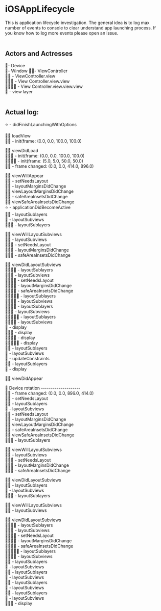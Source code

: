 # iOSAppLifecycle
This is application lifecycle investigation. The general idea is to log max number of events to console to clear understand app launching process. If you know how to log more events please open an issue.
<br><br>
## Actors and Actresses
📱- Device <br>
🔲- Window
🤴🏿- ViewController <br>
🐯🐯 - ViewController.view <br>
🐸🐸🐸 - View Controller.view.view <br>
🦊🦊🦊🦊 - View Controller.view.view.view <br>
🌅 - view layer <br><br>
## Actual log: 
⭐️ - didFinishLaunchingWithOptions<br>

🤴🏿 loadView<br>
🐯🐯 - init(frame: (0.0, 0.0, 100.0, 100.0)<br>

🤴🏿 viewDidLoad<br>
🐸🐸🐸 - init(frame: (0.0, 0.0, 100.0, 100.0)<br>
🦊🦊🦊🦊 - init(frame: (5.0, 5.0, 50.0, 50.0)<br>
🐯🐯 - frame changed: (0.0, 0.0, 414.0, 896.0)<br>

🤴🏿 viewWillAppear<br>
🐯🐯 - setNeedsLayout<br>
🐯🐯 - layoutMarginsDidChange<br>
🤴🏿 viewLayoutMarginsDidChange<br>
🐯🐯 - safeAreaInsetsDidChange<br>
🤴🏿 viewSafeAreaInsetsDidChange<br>
⭐️ - applicationDidBecomeActive<br>
🔲🌅 - layoutSublayers<br>
🔲 - layoutSubviews<br>
🐯🐯🌅 - layoutSublayers<br>

🤴🏿 viewWillLayoutSubviews<br>
🐯🐯 - layoutSubviews<br>
🐸🐸🐸 - setNeedsLayout<br>
🐸🐸🐸 - layoutMarginsDidChange<br>
🐸🐸🐸 - safeAreaInsetsDidChange<br>

🤴🏿 viewDidLayoutSubviews<br>
🐸🐸🐸🌅 - layoutSublayers<br>
🐸🐸🐸 - layoutSubviews<br>
🦊🦊🦊🦊 - setNeedsLayout<br>
🦊🦊🦊🦊 - layoutMarginsDidChange<br>
🦊🦊🦊🦊 - safeAreaInsetsDidChange<br>
🦊🦊🦊🦊🌅 - layoutSublayers<br>
🦊🦊🦊🦊 - layoutSubviews<br>
🐸🐸🐸🌅 - layoutSublayers<br>
🐸🐸🐸 - layoutSubviews<br>
🦊🦊🦊🦊🌅 - layoutSublayers<br>
🦊🦊🦊🦊 - layoutSubviews<br>
🔲 - display<br>
🐯🐯🌅 - display<br>
🐸🐸🐸🌅 - display<br>
🦊🦊🦊🦊🌅 - display<br>
🔲🌅 - layoutSublayers<br>
🔲 - layoutSubviews<br>
🔲 - updateConstraints<br>
🔲🌅 - layoutSublayers<br>
🔲 - display<br>

🤴🏿 viewDidAppear<br>

📱 Device rotation --------------------
<br>
🐯🐯 - frame changed: (0.0, 0.0, 896.0, 414.0)<br>
🐯🐯 - setNeedsLayout<br>
🔲🌅 - layoutSublayers<br>
🔲 - layoutSubviews<br>
🐯🐯 - setNeedsLayout<br>
🐯🐯 - layoutMarginsDidChange<br>
🤴🏿 viewLayoutMarginsDidChange<br>
🐯🐯 - safeAreaInsetsDidChange<br>
🤴🏿 viewSafeAreaInsetsDidChange<br>
🐯🐯🌅 - layoutSublayers<br>

🤴🏿 viewWillLayoutSubviews<br>
🐯🐯 - layoutSubviews<br>
🐸🐸🐸 - setNeedsLayout<br>
🐸🐸🐸 - layoutMarginsDidChange<br>
🐸🐸🐸 - safeAreaInsetsDidChange<br>

🤴🏿 viewDidLayoutSubviews<br>
🔲🌅 - layoutSublayers<br>
🔲 - layoutSubviews<br>
🐯🐯🌅 - layoutSublayers<br>

🤴🏿 viewWillLayoutSubviews<br>
🐯🐯 - layoutSubviews<br>

🤴🏿 viewDidLayoutSubviews<br>
🐸🐸🐸🌅 - layoutSublayers<br>
🐸🐸🐸 - layoutSubviews<br>
🦊🦊🦊🦊 - setNeedsLayout<br>
🦊🦊🦊🦊 - layoutMarginsDidChange<br>
🦊🦊🦊🦊 - safeAreaInsetsDidChange<br>
🦊🦊🦊🦊🌅 - layoutSublayers<br>
🦊🦊🦊🦊 - layoutSubviews<br>
🔲🌅 - layoutSublayers<br>
🔲 - layoutSubviews<br>
🔲🌅 - layoutSublayers<br>
🔲 - layoutSubviews<br>
🔲🌅 - layoutSublayers<br>
🔲 - layoutSubviews<br>
🔲🌅 - layoutSublayers<br>
🔲 - layoutSubviews<br>
🐯🐯🌅 - display<br>
